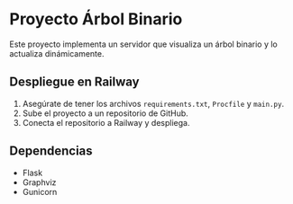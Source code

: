 # Proyecto Árbol Binario

Este proyecto implementa un servidor que visualiza un árbol binario y lo actualiza dinámicamente.

## Despliegue en Railway

1. Asegúrate de tener los archivos `requirements.txt`, `Procfile` y `main.py`.
2. Sube el proyecto a un repositorio de GitHub.
3. Conecta el repositorio a Railway y despliega.

## Dependencias

- Flask
- Graphviz
- Gunicorn
